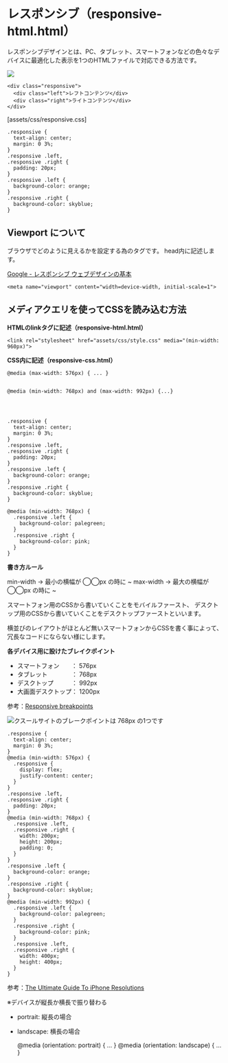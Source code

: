 # レスポンシブ（responsive-html.html）

レスポンシブデザインとは、PC、タブレット、スマートフォンなどの色々なデバイスに最適化した表示を1つのHTMLファイルで対応できる方法です。


![](https://d2mxuefqeaa7sj.cloudfront.net/s_3AFFAD81B710F086AB22545D7AB6A184015C245587269DFF7E16C5AFB7C20C7D_1522396939826_responsive1.png)

    <div class="responsive">
      <div class="left">レフトコンテンツ</div>
      <div class="right">ライトコンテンツ</div>
    </div>


[assets/css/responsive.css]


    .responsive {
      text-align: center;
      margin: 0 3%;
    }
    .responsive .left,
    .responsive .right {
      padding: 20px;
    }
    .responsive .left {
      background-color: orange;
    }
    .responsive .right {
      background-color: skyblue;
    }


## Viewport について

ブラウザでどのように見えるかを設定する為のタグです。
head内に記述します。

[Google - レスポンシブ ウェブデザインの基本](https://developers.google.com/web/fundamentals/design-and-ux/responsive/#set-the-viewport)


    <meta name="viewport" content="width=device-width, initial-scale=1">



## メディアクエリを使ってCSSを読み込む方法

**HTMLのlinkタグに記述（responsive-html.html）**


    <link rel="stylesheet" href="assets/css/style.css" media="(min-width: 960px)">


**CSS内に記述（responsive-css.html）**


    @media (max-width: 576px) { ... }


    @media (min-width: 768px) and (max-width: 992px) {...}




    .responsive {
      text-align: center;
      margin: 0 3%;
    }
    .responsive .left,
    .responsive .right {
      padding: 20px;
    }
    .responsive .left {
      background-color: orange;
    }
    .responsive .right {
      background-color: skyblue;
    }
    
    @media (min-width: 768px) {
      .responsive .left {
        background-color: palegreen;
      }
      .responsive .right {
        background-color: pink;
      }        
    }


**書き方ルール**

min-width → 最小の横幅が ◯◯px の時に ~
max-width → 最大の横幅が ◯◯px の時に ~

スマートフォン用のCSSから書いていくことをモバイルファースト、
デスクトップ用のCSSから書いていくことをデスクトップファーストといいます。

横並びのレイアウトがほとんど無いスマートフォンからCSSを書く事によって、冗長なコードにならない様にします。
 
 

**各デバイス用に設けたブレイクポイント**


- スマートフォン　　： 576px
- タブレット　　　　： 768px
- デスクトップ　　　： 992px
- 大画面デスクトップ： 1200px

参考：[Responsive breakpoints](https://getbootstrap.com/docs/4.0/layout/overview/#responsive-breakpoints)



![クスールサイトのブレークポイントは 768px の1つです](https://d2mxuefqeaa7sj.cloudfront.net/s_3AFFAD81B710F086AB22545D7AB6A184015C245587269DFF7E16C5AFB7C20C7D_1522627577175_responsive2.png)





    .responsive {
      text-align: center;
      margin: 0 3%;
    }
    @media (min-width: 576px) {
      .responsive {
        display: flex;
        justify-content: center;
      }
    }
    .responsive .left,
    .responsive .right {
      padding: 20px;
    }
    @media (min-width: 768px) {
      .responsive .left,
      .responsive .right {
        width: 200px;
        height: 200px;
        padding: 0;
      }
    }
    .responsive .left {
      background-color: orange;
    }
    .responsive .right {
      background-color: skyblue;
    }
    @media (min-width: 992px) {
      .responsive .left {
        background-color: palegreen;
      }
      .responsive .right {
        background-color: pink;
      }   
      .responsive .left,
      .responsive .right {
        width: 400px;
        height: 400px;
      }     
    }




参考：[The Ultimate Guide To iPhone Resolutions](https://www.paintcodeapp.com/news/ultimate-guide-to-iphone-resolutions)


※デバイスが縦長か横長で振り替わる


- portrait: 縦長の場合
- landscape: 横長の場合


    @media (orientation: portrait) { ... }
    @media (orientation: landscape) { ... }


